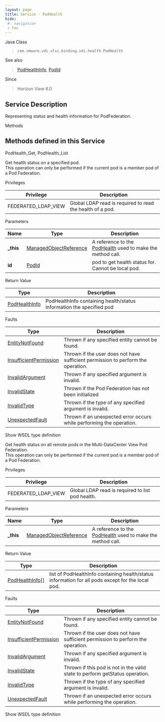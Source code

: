 ```yaml
---
layout: page
title: Service - PodHealth
hide:
 #- navigation
 - toc
---
```


  
  
  



Java Class  
> `com.vmware.vdi.vlsi.binding.vdi.health.PodHealth`

See also  
> [PodHealthInfo](vdi.health.PodHealth.PodHealthInfo.md), [PodId](vdi.entity.PodId.md)

Since  
> Horizon View 6.0


  


## Service Description

Representing status and health information for PodFederation. 

Methods

Methods defined in this Service   
---  
PodHealth_Get, PodHealth_List  
  



Get health status on a specified pod.  
This operation can only be performed if the current pod is a member pod of a Pod Federation.  


Privileges 

Privilege |  Description   
---|---  
FEDERATED_LDAP_VIEW|  Global LDAP read is required to read the health of a pod.   
  


Parameters 

Name| Type| Description  
---|---|---  
**_this**| [ManagedObjectReference](vmodl.ManagedObjectReference.md)|  A reference to the [PodHealth](vdi.health.PodHealth.md) used to make the method call.   
**id**| [PodId](vdi.entity.PodId.md)|  pod to get health status for. Cannot be local pod.   
  
  


Return Value 

Type |  Description   
---|---  
[PodHealthInfo](vdi.health.PodHealth.PodHealthInfo.md)| PodHealthInfo containing health/status information the specified pod  
  


Faults 

Type |  Description   
---|---  
[EntityNotFound](vdi.fault.EntityNotFound.md)| Thrown if any specified entity cannot be found.  
[InsufficientPermission](vdi.fault.InsufficientPermission.md)| Thrown if the user does not have sufficient permission to perform the operation.  
[InvalidArgument](vdi.fault.InvalidArgument.md)| Thrown if any specified argument is invalid.  
[InvalidState](vdi.fault.InvalidState.md)| Thrown if the Pod Federation has not been initialized  
[InvalidType](vdi.fault.InvalidType.md)| Thrown if the type of any specified argument is invalid.  
[UnexpectedFault](vdi.fault.UnexpectedFault.md)| Thrown if an unexpected error occurs while performing the operation.  
  
Show WSDL type definition

  
  
  



Get health status on all remote pods in the Multi-DataCenter View Pod Federation.  
This operation can only be performed if the current pod is a member pod of a Pod Federation.  


Privileges 

Privilege |  Description   
---|---  
FEDERATED_LDAP_VIEW|  Global LDAP read is required to list pod health.   
  


Parameters 

Name| Type| Description  
---|---|---  
**_this**| [ManagedObjectReference](vmodl.ManagedObjectReference.md)|  A reference to the [PodHealth](vdi.health.PodHealth.md) used to make the method call.   
  


Return Value 

Type |  Description   
---|---  
[PodHealthInfo[]](vdi.health.PodHealth.PodHealthInfo.md)| list of PodHealthInfo containing health/status information for all pods except for the local pod.  
  


Faults 

Type |  Description   
---|---  
[EntityNotFound](vdi.fault.EntityNotFound.md)| Thrown if any specified entity cannot be found.  
[InsufficientPermission](vdi.fault.InsufficientPermission.md)| Thrown if the user does not have sufficient permission to perform the operation.  
[InvalidArgument](vdi.fault.InvalidArgument.md)| Thrown if any specified argument is invalid.  
[InvalidState](vdi.fault.InvalidState.md)| Thrown if this pod is not in the valid state to perform getStatus operation.  
[InvalidType](vdi.fault.InvalidType.md)| Thrown if the type of any specified argument is invalid.  
[UnexpectedFault](vdi.fault.UnexpectedFault.md)| Thrown if an unexpected error occurs while performing the operation.  
  
Show WSDL type definition

  
  
  
  
  
  
  
